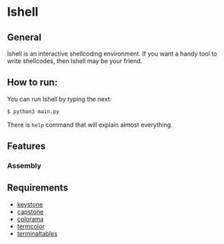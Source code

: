 # Ishell

## General
Ishell is an interactive shellcoding environment. If you want a handy tool to write shellcodes, then Ishell may be your friend.

## How to run:
You can run Ishell by typing the next:
```sh
$ python3 main.py
```
There is ```help``` command that will explain almost everything.

## Features
### Assembly


## Requirements
- [keystone](https://github.com/keystone-engine/keystone)
- [capstone](https://github.com/aquynh/capstone)
- [colorama](https://github.com/tartley/colorama)
- [termcolor](https://pypi.python.org/pypi/termcolor)
- [terminaltables](https://github.com/Robpol86/terminaltables)